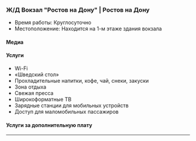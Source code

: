 
### Ж/Д Вокзал "Ростов на Дону" | Ростов на Дону
* Время работы: Круглосуточно
* Местоположение: Находится на 1-м этаже здания вокзала

#### Медиа

#### Услуги
* Wi-Fi
* «Шведский стол»
* Прохладительные напитки, кофе, чай, снеки, закуски
* Зона отдыха
* Свежая пресса
* Широкоформатные ТВ
* Зарядные станции для мобильных устройств
* Доступ для маломобильных пассажиров

#### Услуги за дополнительную плату 
---
